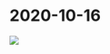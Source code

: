 # 2020-10-16

<page-tags text="发布于：2020-10-16"></page-tags>

<image-container>
  <img src="./pictures/IMG_20201016_210055.jpg"/>
</image-container>